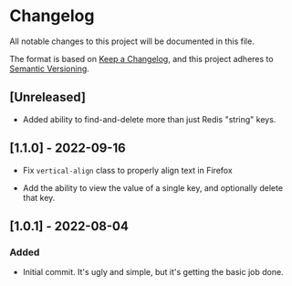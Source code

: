 # Changelog

All notable changes to this project will be documented in this file.

The format is based on [Keep a Changelog](https://keepachangelog.com/en/1.0.0/),
and this project adheres to [Semantic Versioning](https://semver.org/spec/v2.0.0.html).

## [Unreleased]

- Added ability to find-and-delete more than just Redis "string" keys.

## [1.1.0] - 2022-09-16

- Fix `vertical-align` class to properly align text in Firefox

- Add the ability to view the value of a single key, and optionally delete that key.

## [1.0.1] - 2022-08-04

### Added

- Initial commit. It's ugly and simple, but it's getting the basic job done.

